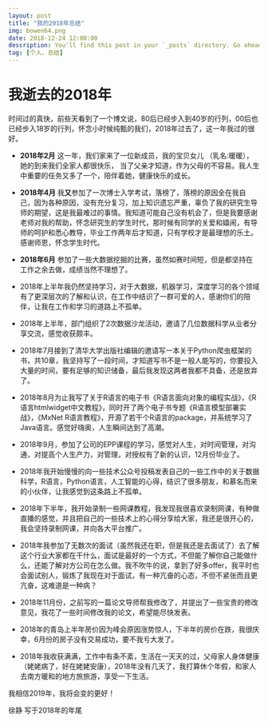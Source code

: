 ```yaml
---
layout: post
title: "我的2018年总结"
img: bowen64.png
date: 2018-12-24 12:00:00 
description: You'll find this post in your `_posts` directory. Go ahead and edit it and re-build the site to see your changes. # Add post description (optional)
tag: [个人，总结]
---
```


# 我逝去的2018年

时间过的真快，前些天看到了一个博文说，80后已经步入到40岁的行列，00后也已经步入18岁的行列，怀念小时候纯甄的我们，2018年过去了，这一年我过的很好。

+ **2018年2月** 这一年，我们家来了一位新成员，我的宝贝女儿 （乳名:暖暖），她的到来我们全家人都很快乐， 当了父亲才知道，作为父母的不容易。我人生中重要的任务又多了一个，陪伴着她，健康快乐的成长。

+ **2018年4月** 我**又**参加了一次博士入学考试，落榜了，落榜的原因全在我自己，因为各种原因，没有充分复习，加上知识遗忘严重，辜负了我的研究生导师的期望，这是我最难过的事情。我知道可能自己没有机会了，但是我要感谢老师对我的帮助，怀念研究生的学生时代，那时候有同学的关爱和嬉闹，有导师的呵护和悉心教导，毕业工作两年后才知道，只有学校才是最理想的乐土。感谢师恩，怀念学生时代。

+ **2018年6月** 参加了一些大数据挖掘的比赛，虽然如赛时间短，但是都坚持在工作之余去做，成绩当然不理想了。

+ 2018年上半年我仍然坚持学习，对于大数据，机器学习，深度学习的各个领域有了更深层次的了解和认识，在工作中结识了一群可爱的人，感谢你们的陪伴，让我在工作和学习的道路上不孤单。

+ 2018年上半年，部门组织了2次数据沙龙活动，邀请了几位数据科学从业者分享交流，感觉收获颇丰。

+ 2018年7月接到了清华大学出版社编辑的邀请写一本关于Python爬虫框架的书，共10章，我坚持写了一段时间，才知道写书不是一般人能写的，你要投入大量的时间，要有足够的知识储备，最后我发现这两者我都不具备，还是放弃了。

+ 2018年8月为止我写了关于R语言的电子书《R语言面向对象的编程实战》，《R语言htmlwidget中文教程》，同时开了两个电子书专题《R语言模型部署实战》，《MxNet R语言教程》，开源了若干个R语言的package，并系统学习了Java语言。感觉好嗨奥，人生瞬间达到了高潮。

+ 2018年9月，参加了公司的EPP课程的学习，感觉对人生，对时间管理，对沟通，对提高个人生产力，对管理，对授权有了新的认识，12月份毕业了。

+ 2018年我开始慢慢的向一些技术公众号投稿发表自己的一些工作中的关于数据科学，R语言，Python语言，人工智能的心得，结识了很多朋友，和慕名而来的小伙伴，让我感觉到这条路上不孤单。

+ 2018年下半年，我开始录制一些网课教程，我发现我很喜欢录制网课，有种做直播的感觉，并且把自己的一些技术上的心得分享给大家，我还是很开心的，我会坚持录制网课，并向各大平台推广。

+ 2018年我参加了无数次的面试（虽然我还在职，但是我还是去面试了）去了解这个行业大家都在干什么，面试是最好的一个方式，不但能了解你自己能做什么，还能了解对方公司在怎么做。我不吹牛的说，拿到了好多offer，我平时也会面试别人，锻炼了我现在对于面试，有一种亢奋的心态，不但不紧张而且更亢奋，这难道是一种病？

+ 2018年11月份，之前写的一篇论文导师帮我修改了，并提出了一些宝贵的修改意见，我花了一些时间修改我的论文，希望能尽快发表。

+ 2018年的青岛上半年房价因为峰会原因涨势惊人，下半年的房价在跌，我很庆幸，6月份的房子没有交易成功，要不我亏大发了。

+ 2018年我收获满满，工作中有条不紊，生活在一天天的过，父母家人身体健康（姥姥病了，好在姥姥安康），2018年没有几天了，我打算休个年假，和家人去南方暖和的地方旅旅游，享受一下生活。

我相信2019年，我将会变的更好！

徐静 写于2018年的年尾
